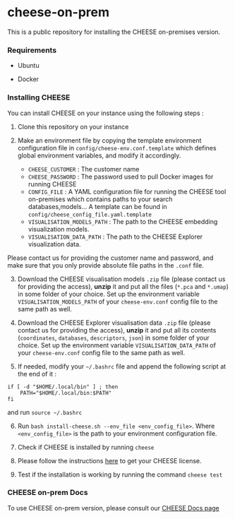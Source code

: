 # cheese-on-prem

This is a public repository for installing the CHEESE on-premises version.

### Requirements

- Ubuntu

- Docker

### Installing CHEESE

You can install CHEESE on your instance using the following steps :

1. Clone this repository on your instance

2. Make an environment file by copying the template environment configuration file in `config/cheese-env.conf.template` which defines global environment variables, and modify it accordingly.

    - `CHEESE_CUSTOMER` : The customer name
    - `CHEESE_PASSWORD` : The password used to pull Docker images for running CHEESE
    - `CONFIG_FILE` : A YAML configuration file for running the CHEESE tool on-premises which contains paths to your search databases,models... A template can be found in `config/cheese_config_file.yaml.template`
    - `VISUALISATION_MODELS_PATH` : The path to the CHEESE embedding visualization models.
    - `VISUALISATION_DATA_PATH` : The path to the CHEESE Explorer visualization data.

Please contact us for providing the customer name and password, and make sure that you only provide absolute file paths in the `.conf` file.

3. Download the CHEESE visualisation models `.zip` file (please contact us for providing the access), <b>unzip</b> it and put all the files (`*.pca` and `*.umap`) in some folder of your choice. Set up the environment variable `VISUALISATION_MODELS_PATH` of your `cheese-env.conf` config file to the same path as well.

4. Download the CHEESE Explorer visualisation data `.zip` file (please contact us for providing the access), <b>unzip</b> it and put all its contents  (`coordinates`, `databases`, `descriptors`, `json`) in some folder of your choice. Set up the environment variable `VISUALISATION_DATA_PATH` of your `cheese-env.conf` config file to the same path as well.


5. If needed, modify your `~/.bashrc` file and append the following script at the end of it :

```
if [ -d "$HOME/.local/bin" ] ; then
    PATH="$HOME/.local/bin:$PATH"
fi
```
and run `source ~/.bashrc`

6. Run `bash install-cheese.sh --env_file <env_config_file>`. Where `<env_config_file>` is the path to your environment configuration file.

7. Check if CHEESE is installed by running `cheese`

8. Please follow the instructions [here](https://cheese-docs.deepmedchem.com/on-prem-cli/#cheese-license-file) to get your CHEESE license.

9. Test if the installation is working by running the command `cheese test` 


### CHEESE on-prem Docs
To use CHEESE on-prem version, please consult our [CHEESE Docs page](https://cheese-docs.deepmedchem.com/on-prem-showcase/)

